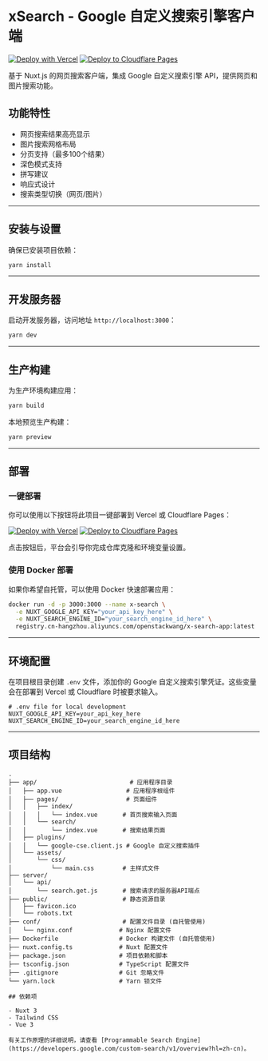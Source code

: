 # xSearch - Google 自定义搜索引擎客户端

[![Deploy with Vercel](https://vercel.com/button)](https://vercel.com/new/clone?repository-url=https%3A%2F%2Fgithub.com%2Ftubasawokudasai%2Fx-search&env=NUXT_GOOGLE_API_KEY,NUXT_SEARCH_ENGINE_ID&envDescription=Enter%20your%20Google%20API%20Key%20and%20Search%20Engine%20ID.&project-name=x-search-app&repository-name=x-search-app)
[![Deploy to Cloudflare Pages](https://deploy.workers.cloudflare.com/button)](https://deploy.workers.cloudflare.com/?url=https%3A%2F%2Fgithub.com%2Ftubasawokudasai%2Fx-search&env=NUXT_GOOGLE_API_KEY,NUXT_SEARCH_ENGINE_ID)

基于 Nuxt.js 的网页搜索客户端，集成 Google 自定义搜索引擎 API，提供网页和图片搜索功能。

## 功能特性

- 网页搜索结果高亮显示
- 图片搜索网格布局
- 分页支持（最多100个结果）
- 深色模式支持
- 拼写建议
- 响应式设计
- 搜索类型切换（网页/图片）

-----

## 安装与设置

确保已安装项目依赖：

```bash
yarn install
```

-----

## 开发服务器

启动开发服务器，访问地址 `http://localhost:3000`：

```bash
yarn dev
```

-----

## 生产构建

为生产环境构建应用：

```bash
yarn build
```

本地预览生产构建：

```bash
yarn preview
```

-----

## 部署

### 一键部署

你可以使用以下按钮将此项目一键部署到 Vercel 或 Cloudflare Pages：

[![Deploy with Vercel](https://vercel.com/button)](https://vercel.com/new/clone?repository-url=https%3A%2F%2Fgithub.com%2Ftubasawokudasai%2Fx-search&env=NUXT_GOOGLE_API_KEY,NUXT_SEARCH_ENGINE_ID&envDescription=Enter%20your%20Google%20API%20Key%20and%20Search%20Engine%20ID.&project-name=x-search-app&repository-name=x-search-app)
[![Deploy to Cloudflare Pages](https://deploy.workers.cloudflare.com/button)](https://deploy.workers.cloudflare.com/?url=https%3A%2F%2Fgithub.com%2Ftubasawokudasai%2Fx-search&env=NUXT_GOOGLE_API_KEY,NUXT_SEARCH_ENGINE_ID)

点击按钮后，平台会引导你完成仓库克隆和环境变量设置。

### 使用 Docker 部署

如果你希望自托管，可以使用 Docker 快速部署应用：

```bash
docker run -d -p 3000:3000 --name x-search \
  -e NUXT_GOOGLE_API_KEY="your_api_key_here" \
  -e NUXT_SEARCH_ENGINE_ID="your_search_engine_id_here" \
  registry.cn-hangzhou.aliyuncs.com/openstackwang/x-search-app:latest
```

-----

## 环境配置

在项目根目录创建 `.env` 文件，添加你的 Google 自定义搜索引擎凭证。这些变量会在部署到 Vercel 或 Cloudflare 时被要求输入。

```
# .env file for local development
NUXT_GOOGLE_API_KEY=your_api_key_here
NUXT_SEARCH_ENGINE_ID=your_search_engine_id_here
```

-----

## 项目结构

```
.
├── app/                          # 应用程序目录
│   ├── app.vue                  # 应用程序根组件
│   ├── pages/                   # 页面组件
│   │   ├── index/
│   │   │   └── index.vue       # 首页搜索输入页面
│   │   └── search/
│   │       └── index.vue       # 搜索结果页面
│   ├── plugins/
│   │   └── google-cse.client.js # Google 自定义搜索插件
│   └── assets/
│       └── css/
│           └── main.css        # 主样式文件
├── server/
│   └── api/
│       └── search.get.js       # 搜索请求的服务器API端点
├── public/                     # 静态资源目录
│   ├── favicon.ico
│   └── robots.txt
├── conf/                       # 配置文件目录 (自托管使用)
│   └── nginx.conf             # Nginx 配置文件
├── Dockerfile                 # Docker 构建文件 (自托管使用)
├── nuxt.config.ts             # Nuxt 配置文件
├── package.json               # 项目依赖和脚本
├── tsconfig.json              # TypeScript 配置文件
├── .gitignore                 # Git 忽略文件
└── yarn.lock                  # Yarn 锁文件

## 依赖项

- Nuxt 3
- Tailwind CSS
- Vue 3

有关工作原理的详细说明，请查看 [Programmable Search Engine](https://developers.google.com/custom-search/v1/overview?hl=zh-cn)。
